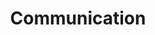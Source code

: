 ---
title: "Communication"
id: communication
external_id: communication
layout: service_category
portfolio_order: 2
label: Communication
icon: fas fa-network-wired
description: <p>These packages include email, chat, and personalized social network setup and training. As well as account setup on all of the most popular social media platforms (Facebook, Twitter, Instagram, etc).</p>
short_desc: <p>Email, chat, internal social network. If it helps you stay in touch with your team, we can help you implement it.</p>
why: <p>Communication is key in all walks of life. Set yourself up for success with industry standard technology to make sure you're always in touch with your team and clients.</p>
great_for:
  - email
  - chat
  - social media
  - social network
---